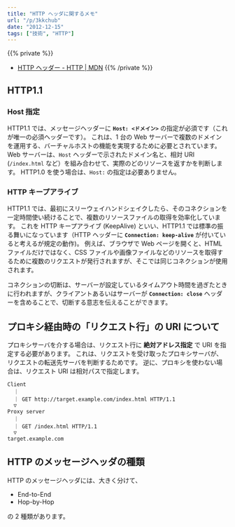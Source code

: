```yaml
---
title: "HTTP ヘッダに関するメモ"
url: "/p/3kkchub"
date: "2012-12-15"
tags: ["技術", "HTTP"]
---
```


{{% private %}}
- [HTTP ヘッダー - HTTP | MDN](https://developer.mozilla.org/ja/docs/Web/HTTP/Headers)
{{% /private %}}


HTTP1.1
----

### Host 指定

HTTP1.1 では、メッセージヘッダーに __`Host: <ドメイン>`__ の指定が必須です（これが唯一の必須ヘッダーです）。
これは、1 台の Web サーバーで複数のドメインを運用する、バーチャルホストの機能を実現するために必要とされています。
Web サーバーは、`Host` ヘッダーで示されたドメイン名と、相対 URI (`/index.html` など）を組み合わせて、実際のどのリソースを返すかを判断します。
HTTP1.0 を使う場合は、`Host:` の指定は必要ありません。

### HTTP キープアライブ

HTTP1.1 では、最初にスリーウェイハンドシェイクしたら、そのコネクションを一定時間使い続けることで、複数のリソースファイルの取得を効率化しています。
これを HTTP キープアライブ (KeepAlive) といい、HTTP1.1 では標準の振る舞いになっています（HTTP ヘッダーに __`Connection: keep-alive`__ が付いていると考えるが規定の動作)。
例えば、ブラウザで Web ページを開くと、HTML ファイルだけではなく、CSS ファイルや画像ファイルなどのリソースを取得するために複数のリクエストが発行されますが、そこでは同じコネクションが使用されます。

コネクションの切断は、サーバーが設定しているタイムアウト時間を過ぎたときに行われますが、クライアントあるいはサーバーが __`Connection: close`__ ヘッダーを含めることで、切断する意志を伝えることができます。


プロキシ経由時の「リクエスト行」の URI について
----

プロキシサーバを介する場合は、リクエスト行に __絶対アドレス指定__ で URI を指定する必要があります。
これは、リクエストを受け取ったプロキシサーバが、リクエストの転送先サーバを判断するためです。
逆に、プロキシを使わない場合は、リクエスト URI は相対パスで指定します。

```
Client
  ｜
  ｜ GET http://target.example.com/index.html HTTP/1.1
  ▽
Proxy server
  ｜
  ｜ GET /index.html HTTP/1.1
  ▽
target.example.com
```


HTTP のメッセージヘッダの種類
----

HTTP のメッセージヘッダには、大きく分けて、

* End-to-End
* Hop-by-Hop

の 2 種類があります。

